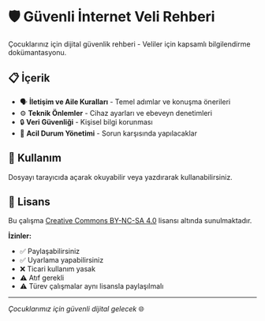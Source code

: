 # 🛡️ Güvenli İnternet Veli Rehberi

Çocuklarınız için dijital güvenlik rehberi - Veliler için kapsamlı bilgilendirme dokümantasyonu.

## 📋 İçerik

- 🗣️ **İletişim ve Aile Kuralları** - Temel adımlar ve konuşma önerileri
- ⚙️ **Teknik Önlemler** - Cihaz ayarları ve ebeveyn denetimleri  
- 🔒 **Veri Güvenliği** - Kişisel bilgi korunması
- 🚨 **Acil Durum Yönetimi** - Sorun karşısında yapılacaklar

## 🚀 Kullanım

Dosyayı tarayıcıda açarak okuyabilir veya yazdırarak kullanabilirsiniz.

## 📄 Lisans

Bu çalışma [Creative Commons BY-NC-SA 4.0](https://creativecommons.org/licenses/by-nc-sa/4.0/) lisansı altında sunulmaktadır.

**İzinler:**
- ✅ Paylaşabilirsiniz
- ✅ Uyarlama yapabilirsiniz  
- ❌ Ticari kullanım yasak
- ⚠️ Atıf gerekli
- ⚠️ Türev çalışmalar aynı lisansla paylaşılmalı

---
*Çocuklarımız için güvenli dijital gelecek* 🌐
